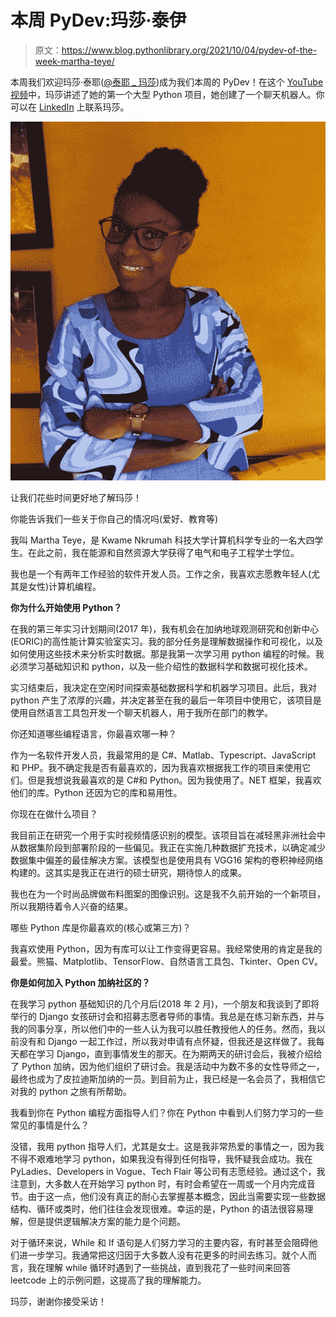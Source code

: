 # 本周 PyDev:玛莎·泰伊

> 原文：<https://www.blog.pythonlibrary.org/2021/10/04/pydev-of-the-week-martha-teye/>

本周我们欢迎玛莎·泰耶([@泰耶 _ 玛莎](https://twitter.com/teye_martha))成为我们本周的 PyDev！在这个 [YouTube 视频](https://youtu.be/qKlqTSH7qxQ)中，玛莎讲述了她的第一个大型 Python 项目，她创建了一个聊天机器人。你可以在 [LinkedIn](https://www.linkedin.com/in/martha-t-teye/) 上联系玛莎。

![Martha Teye](img/04f0ebb5eb6c7077aaf21ac77c48fe3a.png)

让我们花些时间更好地了解玛莎！

你能告诉我们一些关于你自己的情况吗(爱好、教育等)

我叫 Martha Teye，是 Kwame Nkrumah 科技大学计算机科学专业的一名大四学生。在此之前，我在能源和自然资源大学获得了电气和电子工程学士学位。

我也是一个有两年工作经验的软件开发人员。工作之余，我喜欢志愿教年轻人(尤其是女性)计算机编程。

**你为什么开始使用 Python？**

在我的第三年实习计划期间(2017 年)，我有机会在加纳地球观测研究和创新中心(EORIC)的高性能计算实验室实习。我的部分任务是理解数据操作和可视化，以及如何使用这些技术来分析实时数据。那是我第一次学习用 python 编程的时候。我必须学习基础知识和 python，以及一些介绍性的数据科学和数据可视化技术。

实习结束后，我决定在空闲时间探索基础数据科学和机器学习项目。此后，我对 python 产生了浓厚的兴趣，并决定甚至在我的最后一年项目中使用它，该项目是使用自然语言工具包开发一个聊天机器人，用于我所在部门的教学。

你还知道哪些编程语言，你最喜欢哪一种？

作为一名软件开发人员，我最常用的是 C#、Matlab、Typescript、JavaScript 和 PHP。我不确定我是否有最喜欢的，因为我喜欢根据我工作的项目来使用它们。但是我想说我最喜欢的是 C#和 Python。因为我使用了。NET 框架，我喜欢他们的库。Python 还因为它的库和易用性。

你现在在做什么项目？

我目前正在研究一个用于实时视频情感识别的模型。该项目旨在减轻黑非洲社会中从数据集阶段到部署阶段的一些偏见。我正在实施几种数据扩充技术，以确定减少数据集中偏差的最佳解决方案。该模型也是使用具有 VGG16 架构的卷积神经网络构建的。这其实是我正在进行的硕士研究，期待惊人的成果。

我也在为一个时尚品牌做布料图案的图像识别。这是我不久前开始的一个新项目，所以我期待着令人兴奋的结果。

哪些 Python 库是你最喜欢的(核心或第三方)？

我喜欢使用 Python，因为有库可以让工作变得更容易。我经常使用的肯定是我的最爱。熊猫、Matplotlib、TensorFlow、自然语言工具包、Tkinter、Open CV。

**你是如何加入 Python 加纳社区的？**

在我学习 python 基础知识的几个月后(2018 年 2 月)，一个朋友和我谈到了即将举行的 Django 女孩研讨会和招募志愿者导师的事情。我总是在练习新东西，并与我的同事分享，所以他们中的一些人认为我可以胜任教授他人的任务。然而，我以前没有和 Django 一起工作过，所以我对申请有点怀疑，但我还是这样做了。我每天都在学习 Django，直到事情发生的那天。在为期两天的研讨会后，我被介绍给了 Python 加纳，因为他们组织了研讨会。我是活动中为数不多的女性导师之一，最终也成为了皮拉迪斯加纳的一员。到目前为止，我已经是一名会员了，我相信它对我的 python 之旅有所帮助。

我看到你在 Python 编程方面指导人们？你在 Python 中看到人们努力学习的一些常见的事情是什么？

没错，我用 python 指导人们，尤其是女士。这是我非常热爱的事情之一，因为我不得不艰难地学习 python，如果我没有得到任何指导，我怀疑我会成功。我在 PyLadies、Developers in Vogue、Tech Flair 等公司有志愿经验。通过这个，我注意到，大多数人在开始学习 python 时，有时会希望在一周或一个月内完成音节。由于这一点，他们没有真正的耐心去掌握基本概念，因此当需要实现一些数据结构、循环或类时，他们往往会发现很难。幸运的是，Python 的语法很容易理解，但是提供逻辑解决方案的能力是个问题。

对于循环来说，While 和 If 语句是人们努力学习的主要内容，有时甚至会阻碍他们进一步学习。我通常把这归因于大多数人没有花更多的时间去练习。就个人而言，我在理解 while 循环时遇到了一些挑战，直到我花了一些时间来回答 leetcode 上的示例问题，这提高了我的理解能力。

玛莎，谢谢你接受采访！